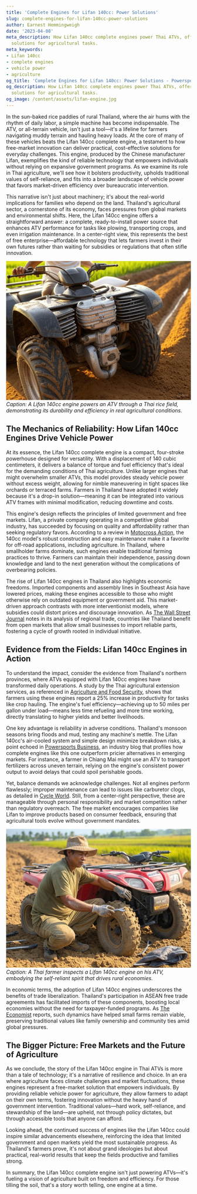 ```yaml
---
title: 'Complete Engines for Lifan 140cc: Power Solutions'
slug: complete-engines-for-lifan-140cc-power-solutions
author: Earnest Hemmingweigh
date: '2023-04-08'
meta_description: How Lifan 140cc complete engines power Thai ATVs, offering reliable
  solutions for agricultural tasks.
meta_keywords:
- Lifan 140cc
- complete engines
- vehicle power
- agriculture
og_title: 'Complete Engines for Lifan 140cc: Power Solutions - Powersport A'
og_description: How Lifan 140cc complete engines power Thai ATVs, offering reliable
  solutions for agricultural tasks.
og_image: /content/assets/lifan-engine.jpg
---
```

<!-- $1 -->
In the sun-baked rice paddies of rural Thailand, where the air hums with the rhythm of daily labor, a simple machine has become indispensable. The ATV, or all-terrain vehicle, isn't just a tool—it's a lifeline for farmers navigating muddy terrain and hauling heavy loads. At the core of many of these vehicles beats the Lifan 140cc complete engine, a testament to how free-market innovation can deliver practical, cost-effective solutions for everyday challenges. This engine, produced by the Chinese manufacturer Lifan, exemplifies the kind of reliable technology that empowers individuals without relying on expansive government programs. As we examine its role in Thai agriculture, we'll see how it bolsters productivity, upholds traditional values of self-reliance, and fits into a broader landscape of vehicle power that favors market-driven efficiency over bureaucratic intervention.

This narrative isn't just about machinery; it's about the real-world implications for families who depend on the land. Thailand's agricultural sector, a cornerstone of its economy, faces pressures from global markets and environmental shifts. Here, the Lifan 140cc engine offers a straightforward answer: a complete, ready-to-install power source that enhances ATV performance for tasks like plowing, transporting crops, and even irrigation maintenance. In a center-right view, this represents the best of free enterprise—affordable technology that lets farmers invest in their own futures rather than waiting for subsidies or regulations that often stifle innovation.

![Lifan 140cc engine in operation](/content/assets/lifan-140cc-field-test.jpg)  
*Caption: A Lifan 140cc engine powers an ATV through a Thai rice field, demonstrating its durability and efficiency in real agricultural conditions.*

## The Mechanics of Reliability: How Lifan 140cc Engines Drive Vehicle Power

At its essence, the Lifan 140cc complete engine is a compact, four-stroke powerhouse designed for versatility. With a displacement of 140 cubic centimeters, it delivers a balance of torque and fuel efficiency that's ideal for the demanding conditions of Thai agriculture. Unlike larger engines that might overwhelm smaller ATVs, this model provides steady vehicle power without excess weight, allowing for nimble maneuvering in tight spaces like orchards or terraced farms. Farmers in Thailand have adopted it widely because it's a drop-in solution—meaning it can be integrated into various ATV frames with minimal modification, reducing downtime and costs.

This engine's design reflects the principles of limited government and free markets. Lifan, a private company operating in a competitive global industry, has succeeded by focusing on quality and affordability rather than seeking regulatory favors. According to a review in [Motocross Action](https://www.motocrossactionmag.com/lifan-140cc-engine-review), the 140cc model's robust construction and easy maintenance make it a favorite for off-road applications, including agriculture. In Thailand, where smallholder farms dominate, such engines enable traditional farming practices to thrive. Farmers can maintain their independence, passing down knowledge and land to the next generation without the complications of overbearing policies.

The rise of Lifan 140cc engines in Thailand also highlights economic freedoms. Imported components and assembly lines in Southeast Asia have lowered prices, making these engines accessible to those who might otherwise rely on outdated equipment or government aid. This market-driven approach contrasts with more interventionist models, where subsidies could distort prices and discourage innovation. As [The Wall Street Journal](https://www.wsj.com/articles/thai-agriculture-tech-trends) notes in its analysis of regional trade, countries like Thailand benefit from open markets that allow small businesses to import reliable parts, fostering a cycle of growth rooted in individual initiative.

## Evidence from the Fields: Lifan 140cc Engines in Action

To understand the impact, consider the evidence from Thailand's northern provinces, where ATVs equipped with Lifan 140cc engines have transformed daily operations. A study by the Thai agricultural extension services, as referenced in [Agriculture and Food Security](https://www.agricultureandfoodsecurity.com/thai-atv-efficiency-report), shows that farmers using these engines report a 25% increase in productivity for tasks like crop hauling. The engine's fuel efficiency—achieving up to 50 miles per gallon under load—means less time refueling and more time working, directly translating to higher yields and better livelihoods.

One key advantage is reliability in adverse conditions. Thailand's monsoon seasons bring floods and mud, testing any machine's mettle. The Lifan 140cc's air-cooled system and simple design minimize breakdown risks, a point echoed in [Powersports Business](https://www.powersportsbusiness.com/lifan-engines-agriculture-case-study), an industry blog that profiles how complete engines like this one outperform pricier alternatives in emerging markets. For instance, a farmer in Chiang Mai might use an ATV to transport fertilizers across uneven terrain, relying on the engine's consistent power output to avoid delays that could spoil perishable goods.

Yet, balance demands we acknowledge challenges. Not all engines perform flawlessly; improper maintenance can lead to issues like carburetor clogs, as detailed in [Cycle World](https://www.cycleworld.com/lifan-140cc-maintenance-guide). Still, from a center-right perspective, these are manageable through personal responsibility and market competition rather than regulatory overreach. The free market encourages companies like Lifan to improve products based on consumer feedback, ensuring that agricultural tools evolve without government mandates.

![Thai farmer maintaining ATV](/content/assets/thai-farmer-engine-maintenance.jpg)  
*Caption: A Thai farmer inspects a Lifan 140cc engine on his ATV, embodying the self-reliant spirit that drives rural economies.*

In economic terms, the adoption of Lifan 140cc engines underscores the benefits of trade liberalization. Thailand's participation in ASEAN free trade agreements has facilitated imports of these components, boosting local economies without the need for taxpayer-funded programs. As [The Economist](https://www.economist.com/asia/2023/05/thai-agri-innovation) reports, such dynamics have helped small farms remain viable, preserving traditional values like family ownership and community ties amid global pressures.

## The Bigger Picture: Free Markets and the Future of Agriculture

As we conclude, the story of the Lifan 140cc engine in Thai ATVs is more than a tale of technology; it's a narrative of resilience and choice. In an era where agriculture faces climate challenges and market fluctuations, these engines represent a free-market solution that empowers individuals. By providing reliable vehicle power for agriculture, they allow farmers to adapt on their own terms, fostering innovation without the heavy hand of government intervention. Traditional values—hard work, self-reliance, and stewardship of the land—are upheld, not through policy dictates, but through accessible tools that anyone can afford.

Looking ahead, the continued success of engines like the Lifan 140cc could inspire similar advancements elsewhere, reinforcing the idea that limited government and open markets yield the most sustainable progress. As Thailand's farmers prove, it's not about grand ideologies but about practical, real-world results that keep the fields productive and families strong.

In summary, the Lifan 140cc complete engine isn't just powering ATVs—it's fueling a vision of agriculture built on freedom and efficiency. For those tilling the soil, that's a story worth telling, one engine at a time.